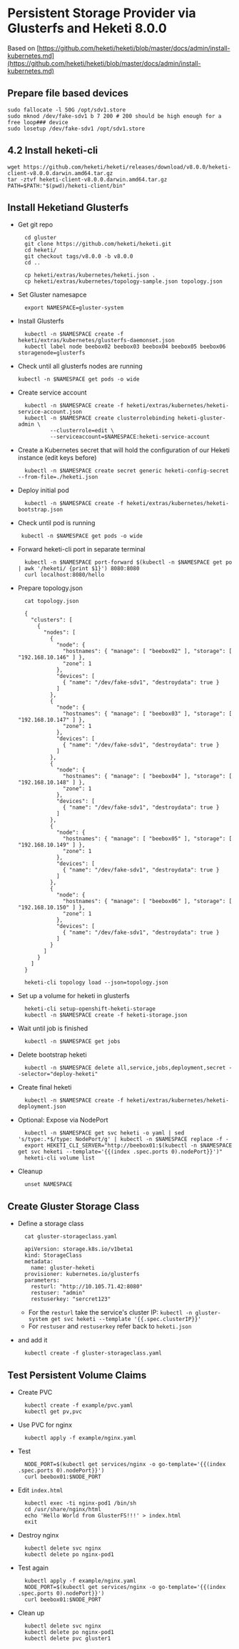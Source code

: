 # Persistent Storage Provider via Glusterfs and Heketi 8.0.0 

Based on [https://github.com/heketi/heketi/blob/master/docs/admin/install-kubernetes.md](https://github.com/heketi/heketi/blob/master/docs/admin/install-kubernetes.md)

## Prepare file based devices

    sudo fallocate -l 50G /opt/sdv1.store
    sudo mknod /dev/fake-sdv1 b 7 200 # 200 should be high enough for a free loop### device
    sudo losetup /dev/fake-sdv1 /opt/sdv1.store

## 4.2 Install heketi-cli

    wget https://github.com/heketi/heketi/releases/download/v8.0.0/heketi-client-v8.0.0.darwin.amd64.tar.gz
    tar -ztvf heketi-client-v8.0.0.darwin.amd64.tar.gz
    PATH=$PATH:"$(pwd)/heketi-client/bin"

## Install Heketiand Glusterfs

- Get git repo

        cd gluster
        git clone https://github.com/heketi/heketi.git
        cd heketi/
        git checkout tags/v8.0.0 -b v8.0.0
        cd ..

        cp heketi/extras/kubernetes/heketi.json .
        cp heketi/extras/kubernetes/topology-sample.json topology.json

- Set Gluster namesapce
        
        export NAMESPACE=gluster-system

- Install Glusterfs 
        
        kubectl -n $NAMESPACE create -f heketi/extras/kubernetes/glusterfs-daemonset.json
        kubectl label node beebox02 beebox03 beebox04 beebox05 beebox06 storagenode=glusterfs

- Check until all glusterfs nodes are running

      kubectl -n $NAMESPACE get pods -o wide

- Create service account

        kubectl -n $NAMESPACE create -f heketi/extras/kubernetes/heketi-service-account.json
        kubectl -n $NAMESPACE create clusterrolebinding heketi-gluster-admin \
                --clusterrole=edit \
                --serviceaccount=$NAMESPACE:heketi-service-account

- Create a Kubernetes secret that will hold the configuration of our Heketi instance (edit keys before)

        kubectl -n $NAMESPACE create secret generic heketi-config-secret --from-file=./heketi.json

- Deploy initial pod

        kubectl -n $NAMESPACE create -f heketi/extras/kubernetes/heketi-bootstrap.json

- Check until pod is running

       kubectl -n $NAMESPACE get pods -o wide

- Forward heketi-cli port in separate terminal

        kubectl -n $NAMESPACE port-forward $(kubectl -n $NAMESPACE get po | awk '/heketi/ {print $1}') 8080:8080
        curl localhost:8080/hello

- Prepare topology.json

        cat topology.json

        {
          "clusters": [
            {
              "nodes": [
                {
                  "node": {
                    "hostnames": { "manage": [ "beebox02" ], "storage": [ "192.168.10.146" ] },
                    "zone": 1
                  },
                  "devices": [
                    { "name": "/dev/fake-sdv1", "destroydata": true }
                  ]
                },
                {
                  "node": {
                    "hostnames": { "manage": [ "beebox03" ], "storage": [ "192.168.10.147" ] },
                    "zone": 1
                  },
                  "devices": [
                    { "name": "/dev/fake-sdv1", "destroydata": true }
                  ]
                },
                {
                  "node": {
                    "hostnames": { "manage": [ "beebox04" ], "storage": [ "192.168.10.148" ] },
                    "zone": 1
                  },
                  "devices": [
                    { "name": "/dev/fake-sdv1", "destroydata": true }
                  ]
                },
                {
                  "node": {
                    "hostnames": { "manage": [ "beebox05" ], "storage": [ "192.168.10.149" ] },
                    "zone": 1
                  },
                  "devices": [
                    { "name": "/dev/fake-sdv1", "destroydata": true }
                  ]
                },
                {
                  "node": {
                    "hostnames": { "manage": [ "beebox06" ], "storage": [ "192.168.10.150" ] },
                    "zone": 1
                  },
                  "devices": [
                    { "name": "/dev/fake-sdv1", "destroydata": true }
                  ]
                }
              ]
            }
          ]
        }

        heketi-cli topology load --json=topology.json

- Set up a volume for heketi in glusterfs

        heketi-cli setup-openshift-heketi-storage
        kubectl -n $NAMESPACE create -f heketi-storage.json

- Wait until job is finished

        kubectl -n $NAMESPACE get jobs

- Delete bootstrap heketi

        kubectl -n $NAMESPACE delete all,service,jobs,deployment,secret --selector="deploy-heketi"

- Create final heketi

        kubectl -n $NAMESPACE create -f heketi/extras/kubernetes/heketi-deployment.json 

- Optional: Expose via NodePort

        kubectl -n $NAMESPACE get svc heketi -o yaml | sed 's/type:.*$/type: NodePort/g' | kubectl -n $NAMESPACE replace -f -
        export HEKETI_CLI_SERVER="http://beebox01:$(kubectl -n $NAMESPACE get svc heketi --template='{{(index .spec.ports 0).nodePort}}')"
        heketi-cli volume list

- Cleanup

        unset NAMESPACE

## Create Gluster Storage Class

- Define a storage class

        cat gluster-storageclass.yaml
        
        apiVersion: storage.k8s.io/v1beta1
        kind: StorageClass
        metadata:
          name: gluster-heketi
        provisioner: kubernetes.io/glusterfs
        parameters:
          resturl: "http://10.105.71.42:8080"
          restuser: "admin"
          restuserkey: "sercret123"
     
    - For the `resturl` take the service's cluster IP: `kubectl -n gluster-system get svc heketi --template '{{.spec.clusterIP}}'`
    - For `restuser` and `restuserkey` refer back to `heketi.json`

- and add it

        kubectl create -f gluster-storageclass.yaml

## Test Persistent Volume Claims

- Create PVC

        kubectl create -f example/pvc.yaml
        kubectl get pv,pvc

- Use PVC for nginx

        kubectl apply -f example/nginx.yaml

- Test

        NODE_PORT=$(kubectl get services/nginx -o go-template='{{(index .spec.ports 0).nodePort}}')
        curl beebox01:$NODE_PORT

- Edit `index.html`

        kubectl exec -ti nginx-pod1 /bin/sh
        cd /usr/share/nginx/html
        echo 'Hello World from GlusterFS!!!' > index.html
        exit

- Destroy nginx

        kubectl delete svc nginx
        kubectl delete po nginx-pod1

- Test again

        kubectl apply -f example/nginx.yaml
        NODE_PORT=$(kubectl get services/nginx -o go-template='{{(index .spec.ports 0).nodePort}}')
        curl beebox01:$NODE_PORT

- Clean up

        kubectl delete svc nginx
        kubectl delete po nginx-pod1
        kubectl delete pvc gluster1
        
